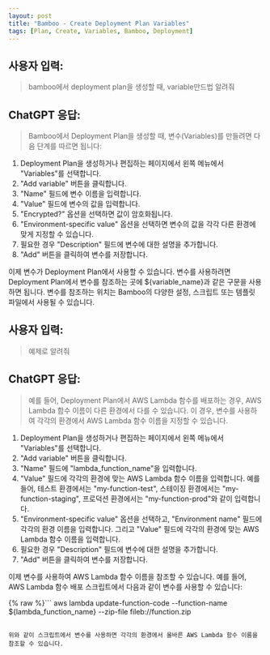 ```yaml
---
layout: post
title: "Bamboo - Create Deployment Plan Variables"
tags: [Plan, Create, Variables, Bamboo, Deployment]
---
```


## 사용자 입력:
> bamboo에서 deployment plan을 생성할 때, variable만드법 알려줘

## ChatGPT 응답:
> Bamboo에서 Deployment Plan을 생성할 때, 변수(Variables)를 만들려면 다음 단계를 따르면 됩니다:

1. Deployment Plan을 생성하거나 편집하는 페이지에서 왼쪽 메뉴에서 "Variables"를 선택합니다.
2. "Add variable" 버튼을 클릭합니다.
3. "Name" 필드에 변수 이름을 입력합니다.
4. "Value" 필드에 변수의 값을 입력합니다.
5. "Encrypted?" 옵션을 선택하면 값이 암호화됩니다.
6. "Environment-specific value" 옵션을 선택하면 변수의 값을 각각 다른 환경에 맞게 지정할 수 있습니다.
7. 필요한 경우 "Description" 필드에 변수에 대한 설명을 추가합니다.
8. "Add" 버튼을 클릭하여 변수를 저장합니다.

이제 변수가 Deployment Plan에서 사용할 수 있습니다. 변수를 사용하려면 Deployment Plan에서 변수를 참조하는 곳에 ${variable_name}과 같은 구문을 사용하면 됩니다. 변수를 참조하는 위치는 Bamboo의 다양한 설정, 스크립트 또는 템플릿 파일에서 사용될 수 있습니다.

## 사용자 입력:
> 예제로 알려줘

## ChatGPT 응답:
> 예를 들어, Deployment Plan에서 AWS Lambda 함수를 배포하는 경우, AWS Lambda 함수 이름이 다른 환경에서 다를 수 있습니다. 이 경우, 변수를 사용하여 각각의 환경에서 AWS Lambda 함수 이름을 지정할 수 있습니다.

1. Deployment Plan을 생성하거나 편집하는 페이지에서 왼쪽 메뉴에서 "Variables"를 선택합니다.
2. "Add variable" 버튼을 클릭합니다.
3. "Name" 필드에 "lambda_function_name"을 입력합니다.
4. "Value" 필드에 각각의 환경에 맞는 AWS Lambda 함수 이름을 입력합니다. 예를 들어, 테스트 환경에서는 "my-function-test", 스테이징 환경에서는 "my-function-staging", 프로덕션 환경에서는 "my-function-prod"와 같이 입력합니다.
5. "Environment-specific value" 옵션을 선택하고, "Environment name" 필드에 각각의 환경 이름을 입력합니다. 그리고 "Value" 필드에 각각의 환경에 맞는 AWS Lambda 함수 이름을 입력합니다.
6. 필요한 경우 "Description" 필드에 변수에 대한 설명을 추가합니다.
7. "Add" 버튼을 클릭하여 변수를 저장합니다.

이제 변수를 사용하여 AWS Lambda 함수 이름을 참조할 수 있습니다. 예를 들어, AWS Lambda 함수 배포 스크립트에서 다음과 같이 변수를 사용할 수 있습니다:

{% raw %}```
aws lambda update-function-code --function-name ${lambda_function_name} --zip-file fileb://function.zip
```{% endraw %}

위와 같이 스크립트에서 변수를 사용하면 각각의 환경에서 올바른 AWS Lambda 함수 이름을 참조할 수 있습니다.

